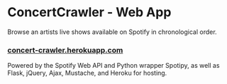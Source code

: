 # ConcertCrawler - Web App

Browse an artists live shows available on Spotify in chronological order.

### [concert-crawler.herokuapp.com](https://concert-crawler.herokuapp.com/)

Powered by the Spotify Web API and Python wrapper Spotipy, as well as Flask, jQuery, Ajax, Mustache, and Heroku for hosting.
